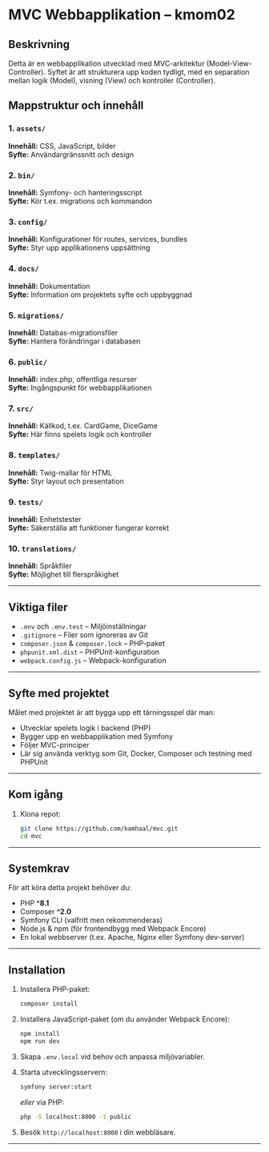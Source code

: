 # MVC Webbapplikation – kmom02

## Beskrivning

Detta är en webbapplikation utvecklad med MVC-arkitektur (Model-View-Controller). Syftet är att strukturera upp koden tydligt, med en separation mellan logik (Model), visning (View) och kontroller (Controller).

## Mappstruktur och innehåll

### 1. `assets/`

**Innehåll:** CSS, JavaScript, bilder\
**Syfte:** Användargränssnitt och design

### 2. `bin/`

**Innehåll:** Symfony- och hanteringsscript\
**Syfte:** Kör t.ex. migrations och kommandon

### 3. `config/`

**Innehåll:** Konfigurationer för routes, services, bundles\
**Syfte:** Styr upp applikationens uppsättning

### 4. `docs/`

**Innehåll:** Dokumentation\
**Syfte:** Information om projektets syfte och uppbyggnad

### 5. `migrations/`

**Innehåll:** Databas-migrationsfiler\
**Syfte:** Hantera förändringar i databasen

### 6. `public/`

**Innehåll:** index.php, offentliga resurser\
**Syfte:** Ingångspunkt för webbapplikationen

### 7. `src/`

**Innehåll:** Källkod, t.ex. CardGame, DiceGame\
**Syfte:** Här finns spelets logik och kontroller

### 8. `templates/`

**Innehåll:** Twig-mallar för HTML\
**Syfte:** Styr layout och presentation

### 9. `tests/`

**Innehåll:** Enhetstester\
**Syfte:** Säkerställa att funktioner fungerar korrekt

### 10. `translations/`

**Innehåll:** Språkfiler\
**Syfte:** Möjlighet till flerspråkighet

---

## Viktiga filer

- `.env` och `.env.test` – Miljöinställningar
- `.gitignore` – Filer som ignoreras av Git
- `composer.json` & `composer.lock` – PHP-paket
- `phpunit.xml.dist` – PHPUnit-konfiguration
- `webpack.config.js` – Webpack-konfiguration

---

## Syfte med projektet

Målet med projektet är att bygga upp ett tärningsspel där man:

- Utvecklar spelets logik i backend (PHP)
- Bygger upp en webbapplikation med Symfony
- Följer MVC-principer
- Lär sig använda verktyg som Git, Docker, Composer och testning med PHPUnit

---

## Kom igång

1. Klona repot:
   ```bash
   git clone https://github.com/kamhaal/mvc.git
   cd mvc
   ```

---

## Systemkrav

För att köra detta projekt behöver du:

- PHP **^8.1**
- Composer **^2.0**
- Symfony CLI (valfritt men rekommenderas)
- Node.js & npm (för frontendbygg med Webpack Encore)
- En lokal webbserver (t.ex. Apache, Nginx eller Symfony dev-server)

---

## Installation

1. Installera PHP-paket:

   ```bash
   composer install
   ```

2. Installera JavaScript-paket (om du använder Webpack Encore):

   ```bash
   npm install
   npm run dev
   ```

3. Skapa `.env.local` vid behov och anpassa miljövariabler.

4. Starta utvecklingsservern:

   ```bash
   symfony server:start
   ```

   *eller* via PHP:

   ```bash
   php -S localhost:8000 -t public
   ```

5. Besök `http://localhost:8000` i din webbläsare.

---